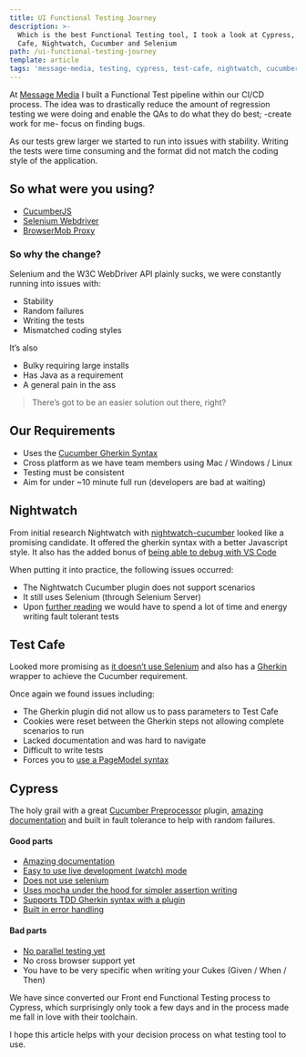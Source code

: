 ```yaml
---
title: UI Functional Testing Journey
description: >-
  Which is the best Functional Testing tool, I took a look at Cypress, Test
  Cafe, Nightwatch, Cucumber and Selenium
path: /ui-functional-testing-journey
template: article
tags: 'message-media, testing, cypress, test-cafe, nightwatch, cucumber, selenium'
---
```

At [Message Media](http://messagemedia.com.au/) I built a Functional Test pipeline within our CI/CD process. The idea was to drastically reduce the amount of regression testing we were doing and enable the QAs to do what they do best; -create work for me- focus on finding bugs.

As our tests grew larger we started to run into issues with stability. Writing the tests were time consuming and the format did not match the coding style of the application.

## So what were you using?
* [CucumberJS](https://github.com/cucumber/cucumber-js)
* [Selenium Webdriver](https://www.npmjs.com/package/selenium-webdriver)
* [BrowserMob Proxy](https://github.com/lightbody/browsermob-proxy)

### So why the change?

Selenium and the W3C WebDriver API plainly sucks, we were constantly running into issues with:
* Stability
* Random failures
* Writing the tests
* Mismatched coding styles

It’s also
* Bulky requiring large installs
* Has Java as a requirement
* A general pain in the ass

> There’s got to be an easier solution out there, right?

## Our Requirements
* Uses the [Cucumber Gherkin Syntax](https://cucumber.io/docs/reference)
* Cross platform as we have team members using Mac / Windows / Linux
* Testing must be consistent
* Aim for under ~10 minute full run (developers are bad at waiting)

## Nightwatch

From initial research Nightwatch with [nightwatch-cucumber](https://github.com/mucsi96/nightwatch-cucumber) looked like a promising candidate. It offered the gherkin syntax with a better Javascript style. It also has the added bonus of [being able to debug with VS Code](http://mucsi96.github.io/nightwatch-cucumber/#debugging-with-visual-studio-code) 

When putting it into practice, the following issues occurred:

* The Nightwatch Cucumber plugin does not support scenarios
* It still uses Selenium (through Selenium Server)
* Upon [further reading](https://medium.com/qaworks/nightwatch-js-after-12-000-tests-and-3000-hours-8ae87a714158) we would have to spend a lot of time and energy writing fault tolerant tests

## Test Cafe
Looked more promising as [it doesn’t use Selenium](https://testcafe-discuss.devexpress.com/t/why-not-use-selenium/47/2) and also has a [Gherkin](https://github.com/sitegeist/gherkin-testcafe) wrapper to achieve the Cucumber requirement.

Once again we found issues including:

* The Gherkin plugin did not allow us to pass parameters to Test Cafe
* Cookies were reset between the Gherkin steps not allowing complete scenarios to run
* Lacked documentation and was hard to navigate
* Difficult to write tests
* Forces you to [use a PageModel syntax](https://medium.com/tech-quizlet/cypress-the-future-of-end-to-end-testing-for-web-applications-8ee108c5b255)

## Cypress

The holy grail with a great [Cucumber Preprocessor](https://github.com/TheBrainFamily/cypress-cucumber-preprocessor) plugin, [amazing documentation](https://docs.cypress.io/guides/overview/why-cypress.html) and built in fault tolerance to help with random failures.

#### Good parts

* [Amazing documentation](https://docs.cypress.io)
* [Easy to use live development (watch) mode](https://docs.cypress.io/guides/core-concepts/test-runner.html#)
* [Does not use selenium](https://blog.red-badger.com/blog/2017/6/16/cypress-a-genuine-alternative-to-selenium-at-last)
* [Uses mocha under the hood for simpler assertion writing](https://docs.cypress.io/guides/references/assertions.html#BDD-Assertions)
* [Supports TDD Gherkin syntax with a plugin](https://github.com/TheBrainFamily/cypress-cucumber-preprocessor)
* [Built in error handling](https://docs.cypress.io/guides/guides/debugging.html)

#### Bad parts

* [No parallel testing yet](https://github.com/cypress-io/cypress/issues/681)
* No cross browser support yet
* You have to be very specific when writing your Cukes (Given / When / Then)

We have since converted our Front end Functional Testing process to Cypress, which surprisingly only took a few days and in the process made me fall in love with their toolchain.

I hope this article helps with your decision process on what testing tool to use.
